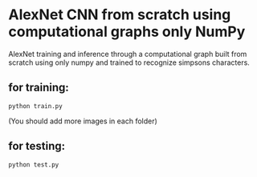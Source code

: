 # AlexNet CNN from scratch using computational graphs only NumPy

AlexNet training and inference through a computational graph built from scratch using only numpy and trained to recognize simpsons characters.

## for training:
```
python train.py
```
(You should add more images in each folder)


## for testing:
```
python test.py
```
